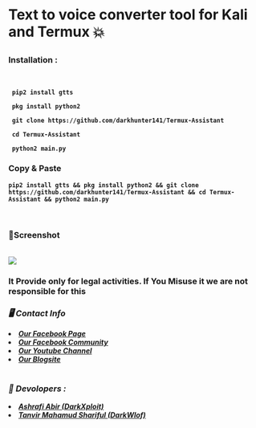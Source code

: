 
<b><h1> Text to voice converter tool for Kali and Termux 💥
</h1><b>

<h3><b>Installation : </b></h3>
<br>


```
 pip2 install gtts
```
```
 pkg install python2
```
```
 git clone https://github.com/darkhunter141/Termux-Assistant
```
```
 cd Termux-Assistant
```
```
 python2 main.py
```
<h3><b>Copy & Paste</b></h3>

```
pip2 install gtts && pkg install python2 && git clone https://github.com/darkhunter141/Termux-Assistant && cd Termux-Assistant && python2 main.py

```
<br>
<h3><b>📸Screenshot</b></h3>
<br>
<img src="https://raw.githubusercontent.com/darkhunter141/Termux-Assistant/main/Screenshot_20210518_123846.jpg">
<br>
<h3> It Provide only for legal activities. If You Misuse it we are not responsible for this</h3>
<h3><b><i>🖥️ Contact Info </i></b></h3>
<li>  <i><a href="https://www.facebook.com/darkhunter141/">Our Facebook Page </a></i></li>
<li>  <i><a href="https://www.facebook.com/groups/428641821766559/?ref=share">Our Facebook Community</a></i></li>
<li>  <i><a href="https://youtube.com/channel/UCkSB55ezk_2vPVwoqmPVZwg">Our Youtube Channel</a></i></li>
<li>  <i><a href="https://darkhunt3r141.blogspot.com/?m=1">Our Blogsite</a></i></li>

<br>
<h3><b><i>🤠 Devolopers :</i></b></h3>
<li> <i><a href="https://www.facebook.com/ashrafiabir04">Ashrafi Abir (DarkXploit)</a></i></li>
<li>  <i><a href="https://www.facebook.com/tanvirmahamud.shariful.3">Tanvir Mahamud Shariful (DarkWlof)</a></i></li>
